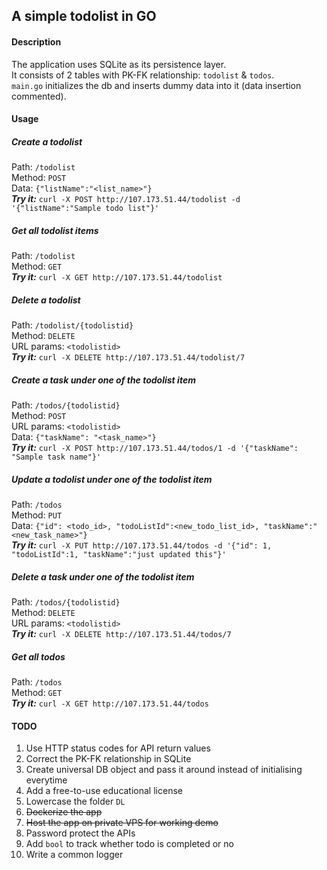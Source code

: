 ## A simple todolist in GO

#### Description
The application uses SQLite as its persistence layer.\
It consists of 2 tables with PK-FK relationship: `todolist` & `todos`.\
`main.go` initializes the db and inserts dummy data into it (data insertion commented).

#### Usage

##### *Create a todolist*
Path: `/todolist` \
Method: `POST` \
Data: `{"listName":"<list_name>"}` \
_**Try it:**_ `curl -X POST http://107.173.51.44/todolist -d '{"listName":"Sample todo list"}'`

##### *Get all todolist items*
Path: `/todolist` \
Method: `GET` \
_**Try it:**_ `curl -X GET http://107.173.51.44/todolist`

##### *Delete a todolist*
Path: `/todolist/{todolistid}` \
Method: `DELETE` \
URL params: `<todolistid>` \
_**Try it:**_ `curl -X DELETE http://107.173.51.44/todolist/7`

##### *Create a task under one of the todolist item*
Path: `/todos/{todolistid}` \
Method: `POST` \
URL params: `<todolistid>` \
Data: `{"taskName": "<task_name>"}` \
_**Try it:**_ `curl -X POST http://107.173.51.44/todos/1 -d '{"taskName": "Sample task name"}'`

##### *Update a todolist under one of the todolist item*
Path: `/todos` \
Method: `PUT` \
Data: `{"id": <todo_id>, "todoListId":<new_todo_list_id>, "taskName":"<new_task_name>"}` \
_**Try it:**_ `curl -X PUT http://107.173.51.44/todos -d '{"id": 1, "todoListId":1, "taskName":"just updated this"}'`

##### *Delete a task under one of the todolist item*
Path: `/todos/{todolistid}` \
Method: `DELETE` \
URL params: `<todolistid>` \
_**Try it:**_ `curl -X DELETE http://107.173.51.44/todos/7`

##### *Get all todos*
Path: `/todos` \
Method: `GET` \
_**Try it:**_ `curl -X GET http://107.173.51.44/todos`

#### TODO
1. Use HTTP status codes for API return values
2. Correct the PK-FK relationship in SQLite
3. Create universal DB object and pass it around instead of initialising everytime
4. Add a free-to-use educational license
5. Lowercase the folder `DL`
6. ~~Dockerize the app~~
7. ~~Host the app on private VPS for working demo~~
8. Password protect the APIs
9. Add `bool` to track whether todo is completed or no
10. Write a common logger